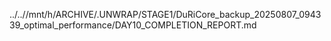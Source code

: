 ../..//mnt/h/ARCHIVE/.UNWRAP/STAGE1/DuRiCore_backup_20250807_094339_optimal_performance/DAY10_COMPLETION_REPORT.md